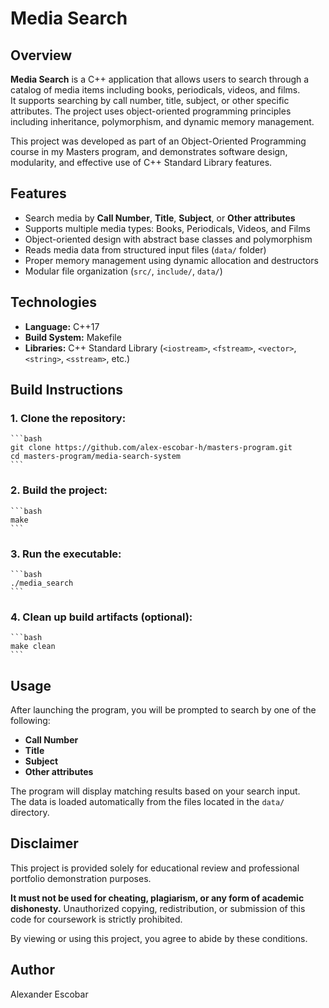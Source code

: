 # Media Search

## Overview

**Media Search** is a C++ application that allows users to search through a catalog of media items including books, periodicals, videos, and films.  
It supports searching by call number, title, subject, or other specific attributes. The project uses object-oriented programming principles including inheritance, polymorphism, and dynamic memory management.

This project was developed as part of an Object-Oriented Programming course in my Masters program, and demonstrates software design, modularity, and effective use of C++ Standard Library features.

## Features

- Search media by **Call Number**, **Title**, **Subject**, or **Other attributes**
- Supports multiple media types: Books, Periodicals, Videos, and Films
- Object-oriented design with abstract base classes and polymorphism
- Reads media data from structured input files (`data/` folder)
- Proper memory management using dynamic allocation and destructors
- Modular file organization (`src/`, `include/`, `data/`)

## Technologies

- **Language:** C++17
- **Build System:** Makefile
- **Libraries:** C++ Standard Library (`<iostream>`, `<fstream>`, `<vector>`, `<string>`, `<sstream>`, etc.)

## Build Instructions

### 1. Clone the repository:

    ```bash
    git clone https://github.com/alex-escobar-h/masters-program.git
    cd masters-program/media-search-system
    ```

### 2. Build the project:

    ```bash
    make
    ```

### 3. Run the executable:

    ```bash
    ./media_search
    ```

### 4. Clean up build artifacts (optional):

    ```bash
    make clean
    ```

## Usage

After launching the program, you will be prompted to search by one of the following:

- **Call Number**
- **Title**
- **Subject**
- **Other attributes**

The program will display matching results based on your search input.  
The data is loaded automatically from the files located in the `data/` directory.

## Disclaimer

This project is provided solely for educational review and professional portfolio demonstration purposes.

**It must not be used for cheating, plagiarism, or any form of academic dishonesty.** Unauthorized copying, redistribution, or submission of this code for coursework is strictly prohibited.

By viewing or using this project, you agree to abide by these conditions.

## Author

Alexander Escobar
